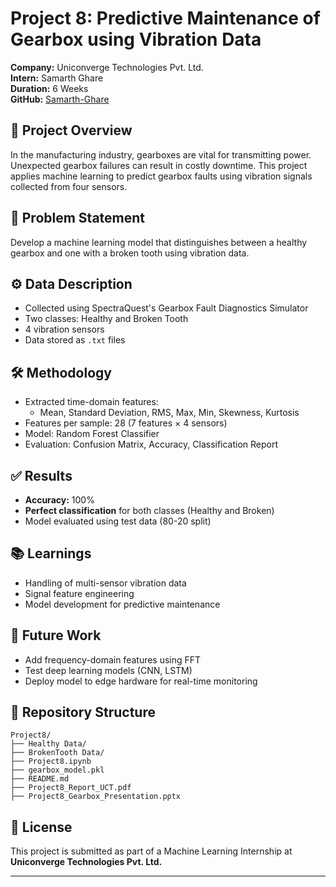 
# Project 8: Predictive Maintenance of Gearbox using Vibration Data

**Company:** Uniconverge Technologies Pvt. Ltd.  
**Intern:** Samarth Ghare  
**Duration:** 6 Weeks  
**GitHub:** [Samarth-Ghare](https://github.com/Samarth-Ghare)

## 📌 Project Overview
In the manufacturing industry, gearboxes are vital for transmitting power. Unexpected gearbox failures can result in costly downtime. This project applies machine learning to predict gearbox faults using vibration signals collected from four sensors.

## 🎯 Problem Statement
Develop a machine learning model that distinguishes between a healthy gearbox and one with a broken tooth using vibration data.

## ⚙️ Data Description
- Collected using SpectraQuest's Gearbox Fault Diagnostics Simulator
- Two classes: Healthy and Broken Tooth
- 4 vibration sensors
- Data stored as `.txt` files

## 🛠️ Methodology
- Extracted time-domain features:
  - Mean, Standard Deviation, RMS, Max, Min, Skewness, Kurtosis
- Features per sample: 28 (7 features × 4 sensors)
- Model: Random Forest Classifier
- Evaluation: Confusion Matrix, Accuracy, Classification Report

## ✅ Results
- **Accuracy:** 100%
- **Perfect classification** for both classes (Healthy and Broken)
- Model evaluated using test data (80-20 split)

## 📚 Learnings
- Handling of multi-sensor vibration data
- Signal feature engineering
- Model development for predictive maintenance

## 🚀 Future Work
- Add frequency-domain features using FFT
- Test deep learning models (CNN, LSTM)
- Deploy model to edge hardware for real-time monitoring

## 📂 Repository Structure
```
Project8/
├── Healthy Data/
├── BrokenTooth Data/
├── Project8.ipynb
├── gearbox_model.pkl
├── README.md
├── Project8_Report_UCT.pdf
├── Project8_Gearbox_Presentation.pptx
```

## 📎 License
This project is submitted as part of a Machine Learning Internship at **Uniconverge Technologies Pvt. Ltd.**

---


